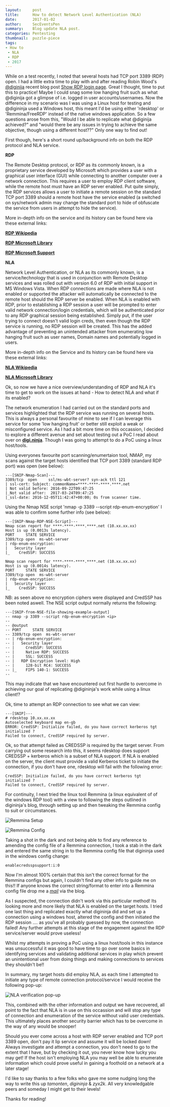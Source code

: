 ```yaml
---
layout:     post
title:      How to detect Network Level Authentication (NLA)
date:       2017-01-02
author:     SecEventsPen
summary:    Blog update NLA post.
categories: Pentesting
thumbnail:  puzzle-piece
tags:
- How to
 - NLA
 - RDP
 - 2017
---
```


While on a test recently, I noted that several hosts had TCP port 3389 (RDP) open. I had a little extra time to play with and after reading Robin Wood's [@diginija](https://twitter.com/digininja) recent blog post [Show RDP login page](https://digi.ninja/blog/rdp_show_login_page.php). Great I thought, time to put this to practice! Maybe I could snag some low hanging fruit such as what @diginija got a glimpse of i.e. logged in user accounts/usernames. Now the difference in my scenario was I was using a Linux host for testing and @digininja used a Windows host, this meant I'd be using either 'rdesktop' or 'Remmina/FreeRDP' instead of the native windows application. So a few questions arose from this, "Would I be able to replicate what @diginija achieved?" and "would there be any issues in trying to achieve the same objective, though using a different host??" Only one way to find out!

First though, here's a short round up/background info on both the RDP protocol and NLA service.

**RDP**

The Remote Desktop protocol, or RDP as its commonly known, is a proprietary service developed by Microsoft which provides a user with a graphical user interface (GUI) while connecting to another computer over a network connection. This requires a user to employ RDP client software, while the remote host must have an RDP server enabled. Put quite simply, the RDP services allows a user to initiate a remote session on the standard TCP port 3389 should a remote host have the service enabled (a switched on sys/network admin may change the standard port to hide of obfuscate the service from users in attempt to hide the service).

More in-depth info on the service and its history can be found here via these external links:

**[RDP Wikipedia](https://en.wikipedia.org/wiki/Remote_Desktop_Protocol)**

**[RDP Microsoft Library](https://msdn.microsoft.com/en-us/library/aa383015(v=vs.85).aspx)**

**[RDP Microsoft Support](https://support.microsoft.com/en-us/kb/186607)**

**NLA**

Network Level Authentication, or NLA as its commonly known, is a service/technology that is used in conjunction with Remote Desktop services and was rolled out with version 6.0 of RDP with initial support in MS Windows Vista. When RDP connections are made where NLA is not enabled or supported the attacker will automatically be connected to the remote host should the RDP server be enabled. When NLA is enabled with RDP, prior to establishing a RDP session a user will be prompted to enter valid network connection/login credentials, which will be authenticated prior to any RDP graphical session being established. Simply put, if the user trying to connect doesn't valid login creds, then even though the RDP service is running, no RDP session will be created. This has the added advantage of preventing an unintended attacker from enumerating low hanging fruit such as user names, Domain names and potentially logged in users.

More in-depth info on the Service and its history can be found here via these external links:

**[NLA Wikipedia](https://en.wikipedia.org/wiki/Network_Level_Authentication)**

**[NLA Microsoft Library](https://technet.microsoft.com/en-us/library/cc732713(v=ws.11).aspx)**

Ok, so now we have a nice overview/understanding of RDP and NLA it's time to get to work on the issues at hand - How to detect NLA and what if its enabled?

The network enumeration I had carried out on the standard ports and services highlighted that the RDP service was running on several hosts. This is always a personal favourite of mine to see if I can leverage this service for some 'low hanging fruit' or better still exploit a weak or misconfigured service. As I had a bit more time on this occassion, I decided to explore a different avenue and set about testing out a PoC I read about over on **[digi.ninja](https://digi.ninja/blog/rdp_show_login_page.php)**. Though I was going to attempt to do a PoC using a linux host/tools.

Using everyones favourite port scanning/enumertaion tool, NMAP, my scans against the target hosts identified that TCP port 3389 (standard RDP port) was open (see below):

```nohighlight
---[SNIP-Nmap-Scan]---
3389/tcp  open     ssl/ms-wbt-server? syn-ack ttl 121
| ssl-cert: Subject: commonName=****-****-****.****.net
| Not valid before: 2016-09-22T09:47:25
|_Not valid after:  2017-03-24T09:47:25
|_ssl-date: 2016-12-05T11:42:47+00:00; 0s from scanner time.
```

Using the Nmap NSE script 'nmap -p 3389 --script rdp-enum-encryption' I was able to confirm some further info (see below):

```nohighlight
---[SNIP-Nmap-RDP-NSE-Script]---
Nmap scan report for ****-****-****.****.net (10.xx.xx.xx)
Host is up (0.0013s latency).
PORT     STATE SERVICE
3389/tcp open  ms-wbt-server
| rdp-enum-encryption:
|   Security layer
|_    CredSSP: SUCCESS

Nmap scan report for ****-****-****.****.net (10.xx.xx.xx)
Host is up (0.0014s latency).
PORT     STATE SERVICE
3389/tcp open  ms-wbt-server
| rdp-enum-encryption:
|   Security layer
|_    CredSSP: SUCCESS
```

NB: as seen above no encryption ciphers were displayed and CredSSP has been noted aswell. The NSE script output normally returns the following:

```nohighlight
---[SNIP-from-NSE-file-showing-example-output]
-- nmap -p 3389 --script rdp-enum-encryption <ip>
--
-- @output
-- PORT     STATE SERVICE
-- 3389/tcp open  ms-wbt-server
-- | rdp-enum-encryption:
-- |   Security layer
-- |     CredSSP: SUCCESS
-- |     Native RDP: SUCCESS
-- |     SSL: SUCCESS
-- |   RDP Encryption level: High
-- |     128-bit RC4: SUCCESS
-- |_    FIPS 140-1: SUCCESS
--
```

This may indicate that we have encountered out first hurdle to overcome in achieving our goal of replicating @digininja's work while using a linux client!?

Ok, time to attempt an RDP connection to see what we can view:

```nohighlight
---[SNIP]---
# rdesktop 10.xx.xx.xx
Autoselected keyboard map en-gb
ERROR: CredSSP: Initialize failed, do you have correct kerberos tgt initialized ?
Failed to connect, CredSSP required by server.
```

Ok, so that attempt failed as CREDSSP is required by the target server. From carrying out some research into this, it seems rdesktop does support CREDSSP + kerberos which is a subset of NLA support. If NLA is enabled on the server, the client must provide a valid Kerberos ticket to initiate the connection, if you don't have one, rdesktop will fail with the following error:

```nohighlight
CredSSP: Initialize failed, do you have correct kerberos tgt initialized ?
Failed to connect, CredSSP required by server.
```

For continuity, I next tried the linux tool Remmina (a linux equivalent of of the windows RDP tool) with a view to following the steps outlined in digininja's blog, through setting up and then tweaking the Remmina config to suit or circumstances.

![Remmina Setup](/images/NLA/Remmina_setup.png)

![Remmina Config](/images/NLA/Remmina_config.png)

Taking a shot in the dark and not being able to find any reference to amending the config file of a Remmina connection, I took a stab in the dark and entered the same string in to the Remmina config file that digininja used in the windows config change:

```nohighlight
enablecredsspsupport:i:0
```

Now I'm almost 100% certain that this isn't the correct format for the Remmina configs but again, I couldn't find any other info to guide me on this!! If anyone knows the correct string/format to enter into a Remmina config file drop me a *[mail](mailto:seceventspen@alternativesec.xyz)* via the blog.

As I suspected, the connection didn't work via this particular method! Its looking more and more likely that NLA is enabled on the target hosts. I tried one last thing and replicated exactly what digininja did and set up a connection using a windows host, altered the config and then initiated the RDP session .... as you've all probably guessed by now, the connection failed!
Any further attempts at this stage of the engagement against the RDP service/server would prove useless!

Whilst my attempts in proving a PoC using a linux host/tools in this instance was unsuccessful it was good to have time to go over some basics in identifying services and validating additional services in play which prevent an unintentional user from doing things and making connections to services they shouldn't be!!

In summary, my target hosts did employ NLA, as each time I attempted to initiate any type of remote connection protocol/service I would receive the following pop-up:

![NLA verification pop-up](/images/NLA/NLAPopUp.png)

This, combined with the other information and output we have recovered, all point to the fact that NLA is in use on this occassion and will stop any type of connection and enumeration of the service without valid user credentials. This ultimately places another security barrier which has to be overcome in the way of any would be snooper!

Should you ever come across a host with RDP server enabled and TCP port 3389 open, don't pay it lip service and assume it will be locked down! Always investigate and attempt a connection, you don't need to go to the extent that I have, but by checking it out, you never know how lucky you may get! If the host isn't employing NLA you may well be able to enumerate information which could prove useful in gaining a foothold on a network at a later stage!

I'd like to say thanks to a few folks who gave me some nudging long the way to write this up *tamonten*, *digininja* & *zyx2k*. All very knowledgable peers and someday I might get to their levels!

Thanks for reading!
